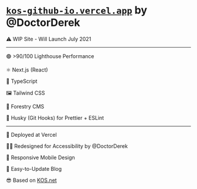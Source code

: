 # [`kos-github-io.vercel.app`](kos-github-io.vercel.app) by @DoctorDerek

⚠ WIP Site - Will Launch July 2021

---

🟢 >90/100 Lighthouse Performance

⚛ Next.js (React)

🧠 TypeScript

🖼 Tailwind CSS

🌳 Forestry CMS

🎣 Husky (Git Hooks) for Prettier + ESLint

---

🚢 Deployed at Vercel

👨‍🎨 Redesigned for Accessibility by @DoctorDerek

📱 Responsive Mobile Design

📝 Easy-to-Update Blog

😎 Based on [KOS.net](https://KOS.net)
